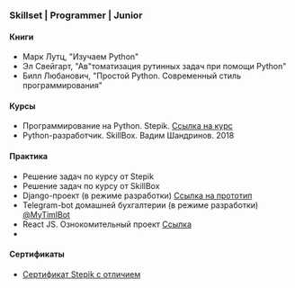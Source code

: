 <h3>Skillset | Programmer | Junior</h3>

<h4>Книги</h4>

* Марк Лутц, "Изучаем Python"
* Эл Свейгарт, "Ав"томатизация рутинных задач при помощи Python"
* Билл Любанович, "Простой Python. Современный стиль программирования"

<h4>Курсы</h4>

* Программирование на Python. Stepik. [Ссылка на курс](https://stepik.org/course/67/syllabus)
* Python-разработчик. SkillBox. Вадим Шандринов. 2018

<h4>Практика</h4>

* Решение задач по курсу от Stepik
* Решение задач по курсу от SkillBox
* Django-проект (в режиме разработки) [Ссылка на прототип](http://78.29.38.1:5017/account/register/)
* Telegram-bot домашней бухгалтерии (в режиме разработки) [@MyTimlBot](https://t.me/MyTimlBot)
* React JS. Ознокомительный проект [Ссылка](https://batman-must-win.netlify.app/)
*

<h4>Сертификаты</h4>

* [Сертификат Stepik c отличием](https://stepik.org/cert/393271)